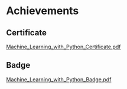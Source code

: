 

# Achievements
## Certificate
[Machine_Learning_with_Python_Certificate.pdf](https://prod-files-secure.s3.us-west-2.amazonaws.com/03e82b26-cccb-4906-bb56-adabcbdc0655/0f35a87e-0c16-48ac-af62-4e4cc34c6a19/Machine_Learning_with_Python_Certificate.pdf?X-Amz-Algorithm=AWS4-HMAC-SHA256&X-Amz-Content-Sha256=UNSIGNED-PAYLOAD&X-Amz-Credential=ASIAZI2LB466TCHHHBZQ%2F20250204%2Fus-west-2%2Fs3%2Faws4_request&X-Amz-Date=20250204T031722Z&X-Amz-Expires=3600&X-Amz-Security-Token=IQoJb3JpZ2luX2VjEAsaCXVzLXdlc3QtMiJHMEUCIERxpvLTebTcZoTFjZxZb4nA6Y1iaBoN5PU1EL1Ifc4%2BAiEAy4pRqV3kcQ6oChXi4%2FNfTmFLVpikOLu8M7GL%2FZ7nFoIq%2FwMIJBAAGgw2Mzc0MjMxODM4MDUiDOJp9PQvNREEd8h32SrcA7A4MbcJF1ORktIHYBPn5dt6sa1rX0vVNUXBv0YVfnWi51JhKAJXz%2F6po%2FAZd3S5%2BYdKXCOWDBIF3Xb%2FaECIjOCfqD%2BcAdXyfF0ImOmpArZmUsZnjnPRV%2F789hL00W9pKWCDjsfhlBtF5tUS3VE4tx7WSb2njkXjz6wCCFJTm6qEP8rLKxYDTFOhmcKzM4s139AZG%2BmBTWJrNQffsR65ej4K%2BuSA3IRMV0Vemi12%2Brmv%2BA8JBzKRZ1OuPlyH%2Bu63%2FZoRqED%2FjMRYuyS55QoLF%2BdXVENhrb%2B0zlWc2v17AgA9w4wWf0t3EwN5Epmk9YTYfu6ytlzhbqJuxizi2YmdVwGQ2bazWNrYGV1WOyT49z%2FmM9hH0FcUY%2BFTNHRosTBQFlBbhFSFFYxIlgIvLBpfpeSSpgFitqZznXGGGlsZRkH2hFVWIM%2BIXizx%2FNR5Rh8qiSiL6PJujTlWYOHHR9%2Fxb0Enw%2BfHRxE3jKA%2Bugn5REOoqBMMnV%2F2hZ%2BncvN8eCvHDvM%2BZHKHVJ5KDVBldmSO%2FGlTV4f8IsdEp69GHFokktXlXMLdgecTXuYxqPYYMVFJZiNVjyjRnRQP26c%2BY3nSbtyFXjY9e88OYjJVH0TCcKP%2BpP0tjQETGfomsl8NMIqFhr0GOqUBDHbo3cgm6XJJS3C%2B1TbA00DScVngewGZJLPGrklAvZWX0XU95wlOrB7KwOzm1PWgd1j68WnZEBGAbzhcK%2FZfn%2BbAHi6%2F5ZdUwXCcmOHiMZZiPVeXWPTjoW7HDL1e6UBGzX9HFNeWCtsvWhk9p6Pwkppa250n7lGr8s37r2VENeamdtCTcPhevSR65Agyks%2Bm4yf03l%2FwABy0MKS5rQ3wI09dtSr1&X-Amz-Signature=51eec0e893d60b82cab6e1efa50b4047897bdf41f03f3deb8c9a43e71ccb6c8d&X-Amz-SignedHeaders=host&x-id=GetObject)
## Badge
[Machine_Learning_with_Python_Badge.pdf](https://prod-files-secure.s3.us-west-2.amazonaws.com/03e82b26-cccb-4906-bb56-adabcbdc0655/ff622a22-73d6-44e3-9c7b-e89a8e61b7aa/Machine_Learning_with_Python_Badge.pdf?X-Amz-Algorithm=AWS4-HMAC-SHA256&X-Amz-Content-Sha256=UNSIGNED-PAYLOAD&X-Amz-Credential=ASIAZI2LB466TCHHHBZQ%2F20250204%2Fus-west-2%2Fs3%2Faws4_request&X-Amz-Date=20250204T031722Z&X-Amz-Expires=3600&X-Amz-Security-Token=IQoJb3JpZ2luX2VjEAsaCXVzLXdlc3QtMiJHMEUCIERxpvLTebTcZoTFjZxZb4nA6Y1iaBoN5PU1EL1Ifc4%2BAiEAy4pRqV3kcQ6oChXi4%2FNfTmFLVpikOLu8M7GL%2FZ7nFoIq%2FwMIJBAAGgw2Mzc0MjMxODM4MDUiDOJp9PQvNREEd8h32SrcA7A4MbcJF1ORktIHYBPn5dt6sa1rX0vVNUXBv0YVfnWi51JhKAJXz%2F6po%2FAZd3S5%2BYdKXCOWDBIF3Xb%2FaECIjOCfqD%2BcAdXyfF0ImOmpArZmUsZnjnPRV%2F789hL00W9pKWCDjsfhlBtF5tUS3VE4tx7WSb2njkXjz6wCCFJTm6qEP8rLKxYDTFOhmcKzM4s139AZG%2BmBTWJrNQffsR65ej4K%2BuSA3IRMV0Vemi12%2Brmv%2BA8JBzKRZ1OuPlyH%2Bu63%2FZoRqED%2FjMRYuyS55QoLF%2BdXVENhrb%2B0zlWc2v17AgA9w4wWf0t3EwN5Epmk9YTYfu6ytlzhbqJuxizi2YmdVwGQ2bazWNrYGV1WOyT49z%2FmM9hH0FcUY%2BFTNHRosTBQFlBbhFSFFYxIlgIvLBpfpeSSpgFitqZznXGGGlsZRkH2hFVWIM%2BIXizx%2FNR5Rh8qiSiL6PJujTlWYOHHR9%2Fxb0Enw%2BfHRxE3jKA%2Bugn5REOoqBMMnV%2F2hZ%2BncvN8eCvHDvM%2BZHKHVJ5KDVBldmSO%2FGlTV4f8IsdEp69GHFokktXlXMLdgecTXuYxqPYYMVFJZiNVjyjRnRQP26c%2BY3nSbtyFXjY9e88OYjJVH0TCcKP%2BpP0tjQETGfomsl8NMIqFhr0GOqUBDHbo3cgm6XJJS3C%2B1TbA00DScVngewGZJLPGrklAvZWX0XU95wlOrB7KwOzm1PWgd1j68WnZEBGAbzhcK%2FZfn%2BbAHi6%2F5ZdUwXCcmOHiMZZiPVeXWPTjoW7HDL1e6UBGzX9HFNeWCtsvWhk9p6Pwkppa250n7lGr8s37r2VENeamdtCTcPhevSR65Agyks%2Bm4yf03l%2FwABy0MKS5rQ3wI09dtSr1&X-Amz-Signature=53711510b2f33be2cd90fb5df481ed95ead81f01ffe5566da4db81dcea696813&X-Amz-SignedHeaders=host&x-id=GetObject)